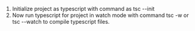 1. Initialize project as typescript with command as tsc --init
2. Now run typescript for project in watch mode with command tsc -w or tsc --watch to compile typescript files.
